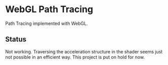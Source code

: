 # WebGL Path Tracing

Path Tracing implemented with WebGL.


## Status

Not working. Traversing the acceleration structure in the shader seems just not possible in an efficient way. This project is put on hold for now.